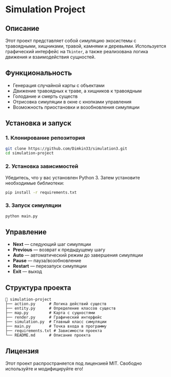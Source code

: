 # Simulation Project

## Описание

Этот проект представляет собой симуляцию экосистемы с травоядными, хищниками, травой, камнями и деревьями. Используется графический интерфейс на `Tkinter`, а также реализована логика движения и взаимодействия сущностей.

## Функциональность

- Генерация случайной карты с объектами
- Движение травоядных к траве, а хищников к травоядным
- Голодание и смерть существ
- Отрисовка симуляции в окне с кнопками управления
- Возможность приостановки и возобновления симуляции

## Установка и запуск

### 1. Клонирование репозитория

```bash
git clone https://github.com/Dimkin33/simulation3.git
cd simulation-project
```

### 2. Установка зависимостей

Убедитесь, что у вас установлен Python 3. Затем установите необходимые библиотеки:

```bash
pip install -r requirements.txt
```

### 3. Запуск симуляции

```bash
python main.py
```

## Управление

- **Next** — следующий шаг симуляции
- **Previous** — возврат к предыдущему шагу
- **Auto** — автоматический режим до завершения симуляции
- **Pause** — пауза/возобновление
- **Restart** — перезапуск симуляции
- **Exit** — выход

## Структура проекта

```
📂 simulation-project
├── action.py      # Логика действий существ
├── entity.py      # Определение классов существ
├── map.py         # Карта с сущностями
├── render.py      # Графический интерфейс
├── simulation.py  # Главный класс симуляции
├── main.py        # Точка входа в программу
├── requirements.txt # Зависимости проекта
└── README.md      # Описание проекта
```

## Лицензия

Этот проект распространяется под лицензией MIT. Свободно используйте и модифицируйте его!


